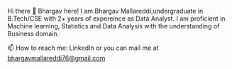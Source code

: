 Hi there 👋 Bhargav here!
I am Bhargav Mallareddi,undergraduate in B.Tech/CSE  with 2+ years of expereince as Data Analyst. I am proficient in Machine learning, Statistics and Data Analysis with the understanding of Business domain.

📫 How to reach me: LinkedIn or you can mail me at bhargavmallareddi76@gmail.com
